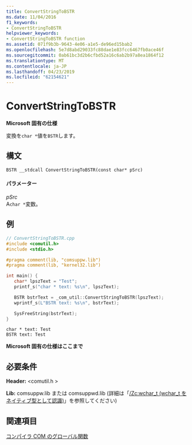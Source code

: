 ```yaml
---
title: ConvertStringToBSTR
ms.date: 11/04/2016
f1_keywords:
- ConvertStringToBSTR
helpviewer_keywords:
- ConvertStringToBSTR function
ms.assetid: 071f9b3b-9643-4e06-a1e5-de96ed15bab2
ms.openlocfilehash: 5e7d8abd29033fc88dae1e83fcc6467fb0ace46f
ms.sourcegitcommit: 0ab61bc3d2b6cfbd52a16c6ab2b97a8ea1864f12
ms.translationtype: MT
ms.contentlocale: ja-JP
ms.lasthandoff: 04/23/2019
ms.locfileid: "62154621"
---
```

# <a name="convertstringtobstr"></a>ConvertStringToBSTR

**Microsoft 固有の仕様**

変換を`char *`値を`BSTR`します。

## <a name="syntax"></a>構文

```
BSTR __stdcall ConvertStringToBSTR(const char* pSrc)
```

#### <a name="parameters"></a>パラメーター

*pSrc*<br/>
A`char *`変数。

## <a name="example"></a>例

```cpp
// ConvertStringToBSTR.cpp
#include <comutil.h>
#include <stdio.h>

#pragma comment(lib, "comsuppw.lib")
#pragma comment(lib, "kernel32.lib")

int main() {
   char* lpszText = "Test";
   printf_s("char * text: %s\n", lpszText);

   BSTR bstrText = _com_util::ConvertStringToBSTR(lpszText);
   wprintf_s(L"BSTR text: %s\n", bstrText);

   SysFreeString(bstrText);
}
```

```Output
char * text: Test
BSTR text: Test
```

**Microsoft 固有の仕様はここまで**

## <a name="requirements"></a>必要条件

**Header:** \<comutil.h >

**Lib:** comsuppw.lib または comsuppwd.lib (詳細は「[/Zc:wchar_t (wchar_t をネイティブ型として認識)](../build/reference/zc-wchar-t-wchar-t-is-native-type.md)」を参照してください)

## <a name="see-also"></a>関連項目

[コンパイラ COM のグローバル関数](../cpp/compiler-com-global-functions.md)